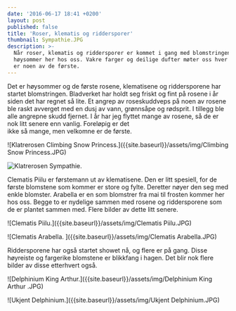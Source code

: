 ```yaml
---
date: '2016-06-17 18:41 +0200'
layout: post
published: false
title: 'Roser, klematis og riddersporer'
thumbnail: Sympathie.JPG
description: >-
  Når roser, klematis og riddersporer er kommet i gang med blomstringen er det
  høysommer her hos oss. Vakre farger og deilige dufter møter oss hver dag.  Her
  er noen av de første.
---
```


Det er høysommer og de første rosene, klematisene og riddersporene har startet blomstringen. Bladverket har holdt seg friskt og fint på rosene i år siden det har regnet så lite. Et angrep av roseskuddveps på noen av rosene ble raskt avverget med en dusj av vann, grønnsåpe og rødsprit. I tillegg ble alle angrepne skudd fjernet. I år har jeg flyttet mange av rosene, så de er nok litt senere enn vanlig. Foreløpig er det  
ikke så mange, men velkomne er de første.

![Klatrerosen Climbing Snow Princess.]({{site.baseurl}}/assets/img/Climbing Snow Princess.JPG)

![Klatrerosen Sympathie.]({{site.baseurl}}/assets/img/Sympathie.JPG)

<!--more-->

Clematis Piilu er førstemann ut av klematisene. Den er litt spesiell, for de første blomstene som kommer er store og fylte. Deretter nøyer den seg med enkle blomster. Arabella er en som blomstrer fra mai til frosten kommer her hos oss. Begge to er nydelige sammen med rosene og riddersporene som de er plantet sammen med. Flere bilder av dette litt senere.

![Clematis Piilu.]({{site.baseurl}}/assets/img/Clematis Piilu.JPG)

![Clematis Arabella. ]({{site.baseurl}}/assets/img/Clematis Arabella.JPG)

Riddersporene har også startet showet nå, og flere er på gang. Disse høyreiste og fargerike blomstene er blikkfang i hagen. Det blir nok flere bilder av disse etterhvert også. 

![Delphinium King Arthur.]({{site.baseurl}}/assets/img/Delphinium King Arthur .JPG)

![Ukjent Delphinium.]({{site.baseurl}}/assets/img/Ukjent Delphinium.JPG)







